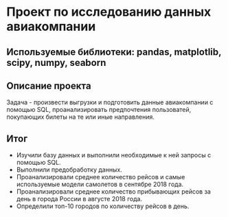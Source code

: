 # Проект по исследованию данных авиакомпании
## Используемые библиотеки: pandas, matplotlib, scipy, numpy, seaborn
## Описание проекта
Задача - произвести выгрузки и подготовить данные авиакомпании с помощью SQL, проанализировать предпочтения пользоватей, покупающих билеты на те или иные направления.
## Итог
- Изучили базу данных и выполнили необходимые к ней запросы с помощью SQL.
- Выполнили предобработку данных.
- Проанализировали среднее количество рейсов и самые используемые модели самолетов в сентябре 2018 года.
- Проанализировали среднее количество прибывающих рейсов за день в города России в августе 2018 года.
- Определили топ-10 городов по количеству рейсов в день.
